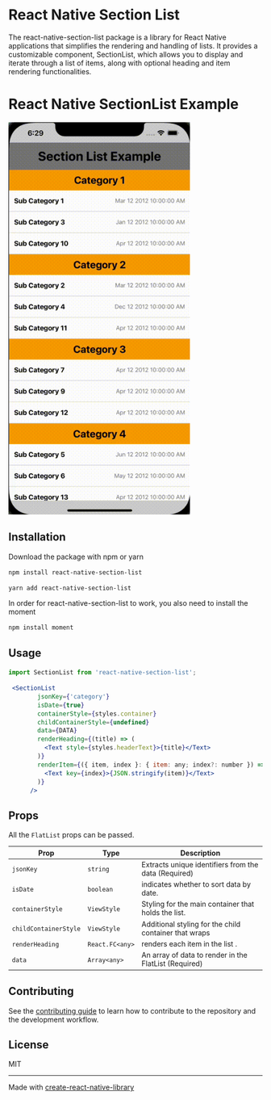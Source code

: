 # React Native Section List

The react-native-section-list package is a library for React Native applications that simplifies the rendering and handling of lists. It provides a customizable component, SectionList, which allows you to display and iterate through a list of items, along with optional heading and item rendering functionalities.

# React Native SectionList Example

<img src="https://github.com/softsuave-tech-matrix/react-native-section-list/blob/master/demo.gif" width="360">

## Installation

Download the package with npm or yarn

```sh
npm install react-native-section-list
```

```sh
yarn add react-native-section-list
```

In order for react-native-section-list to work, you also need to install the moment

```sh
npm install moment  
```

## Usage

```js
import SectionList from 'react-native-section-list';
```

```jsx
 <SectionList
        jsonKey={'category'}
        isDate={true}
        containerStyle={styles.container}
        childContainerStyle={undefined}
        data={DATA}
        renderHeading={(title) => (
          <Text style={styles.headerText}>{title}</Text>
        )}
        renderItem={({ item, index }: { item: any; index?: number }) => (
          <Text key={index}>{JSON.stringify(item)}</Text>
        )}
      />
```

## Props

All the `FlatList` props can be passed.

| **Prop**                    | **Type**                         | **Description**                                                                                
| --------------------------- | -------------------------------- | ----------------------------------------------------------------------|
| `jsonKey`                  | `string`                         | Extracts unique identifiers from the data (Required)                  |                        
| `isDate`                    | `boolean`                        | indicates whether to sort data by date.                               |
| `containerStyle`            | `ViewStyle`                      | Styling for the main container that holds the list.                   |                        
| `childContainerStyle`       | `ViewStyle`                      | Additional styling for the child container that wraps                 |      
| `renderHeading`             | `React.FC<any>`                  | renders each item in the list .                                       |
| `data`                      | `Array<any>`                     | An array of data to render in the FlatList (Required)                 |

## Contributing

See the [contributing guide](CONTRIBUTING.md) to learn how to contribute to the repository and the development workflow.

## License

MIT

---

Made with [create-react-native-library](https://github.com/callstack/react-native-builder-bob)
